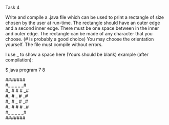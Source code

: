 Task 4

Write and compile a .java file which can be used to print a rectangle of size chosen by the user at run-time. The rectangle should have an outer edge and a second inner edge. There must be one space between in the inner and outer edge.
The rectangle can be made of any character that you choose. (# is probably a good choice) You may choose the orientation yourself.
The file must compile without errors.

I use _ to show a space here (Yours should be blank)
example (after compilation):

$ java program 7 8

\#\#\#\#\#\#\#   
\#\_ \_ \_ \_ \_\#  
\#\_ \# \# \# \_\#  
\#\_ \# \_ \# \_\#  
\#\_ \# \_ \# \_\#  
\#\_ \# \# \# \_\#  
\#\_ \_ \_ \_ \_\#  
\#\#\#\#\#\#\#   

